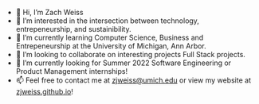- 👋 Hi, I’m Zach Weiss
- 👀 I’m interested in the intersection between technology, entrepeneurship, and sustainibility.
- 🌱 I’m currently learning Computer Science, Business and Entrepeneurship at the University of Michigan, Ann Arbor.
- 💞️ I’m looking to collaborate on interesting projects Full Stack projects.
- 👀 I’m currently looking for Summer 2022 Software Engineering or Product Management internships!
- 📫 Feel free to contact me at zjweiss@umich.edu or view my website at [zjweiss.github.io](zjweiss.github.io)!

<!---
zjweiss/zjweiss is a ✨ special ✨ repository because its `README.md` (this file) appears on your GitHub profile.
You can click the Preview link to take a look at your changes.
--->

